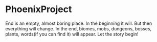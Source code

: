 # PhoenixProject
End is an empty, almost boring place. In the beginning it will. But then everything will change. 
In the end, biomes, mobs, dungeons, bosses, plants, words(if you can find it) will appear. Let the story begin!
